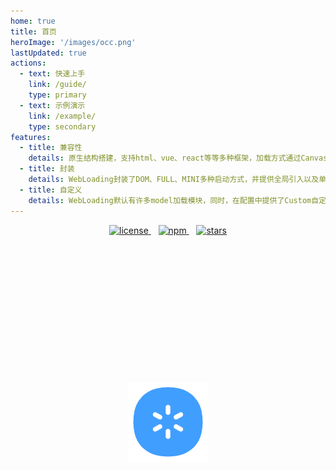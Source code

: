 ```yaml
---
home: true
title: 首页
heroImage: '/images/occ.png'
lastUpdated: true
actions:
  - text: 快速上手
    link: /guide/
    type: primary
  - text: 示例演示
    link: /example/
    type: secondary
features:
  - title: 兼容性
    details: 原生结构搭建，支持html、vue、react等等多种框架，加载方式通过Canvas绘制并兼容html加载。
  - title: 封装
    details: WebLoading封装了DOM、FULL、MINI多种启动方式，并提供全局引入以及单独引入方式。
  - title: 自定义
    details: WebLoading默认有许多model加载模块，同时，在配置中提供了Custom自定义方式。
---
```


<div class="occ" ref="occRef">
  <img src="/images/logo.png" ref="occImgRef">
</div>

<p align="center" >
  <a href="https://github.com/tommyrunner/web-loading/blob/main/LICENSE">
    <img src="https://img.shields.io/github/license/tommyrunner/web-loading.svg" alt="license">
  </a>&nbsp;&nbsp;
  <a href="https://www.npmjs.com/package/web-loading">
    <img src="https://img.shields.io/npm/v/web-loading.svg" alt="npm">
  </a>&nbsp;&nbsp;
  <a href="https://github.com/tommyrunner/web-loading/stargazers">
    <img src="https://img.shields.io/github/stars/tommyrunner/web-loading.svg" alt="stars">
  </a>
</p>

<script setup>
import { ref, onMounted,onUnmounted,getCurrentInstance} from 'vue'
// 默认样式
let allModels = [
  { model: 'Gear', lineWidth: 6, lineStart: 20, lineEnd: 32 },
  { model: 'Ring', lineWidth: 4, radius: 16, ringGap: 16 },
  { model: 'Zoom', action: 'height', zoomColors: ['#f44336', '#e91e63', '#2196f3', '#ff5722', '#8bc34a'] },
  { model: 'Pattern', chartSize: 18 },
  { model: 'Clock', lineWidth: 3.6, clockSize: 32, clockGap: 8 },
  { model: 'Bean', pointLength: 25 },
  { model: 'Roll', rollSize: 20, rollGap: 32 },
  { model: 'Circular', delay: 12, },
  { model: 'Img', width: 68, height: 68 }
]
let webLoading = null
let occRef = ref(null)
let occImgRef = ref(null)
const {ctx} = getCurrentInstance()
let index = parseInt(Math.random() * allModels.length)
let callTime = null
onMounted(()=>{
  // 300毫秒内如果还没加载才消失默认图标
  occImgRef.value.style.opacity = 0
  callTime = setTimeout(()=>{
    occImgRef.value.classList.add('show-img') 
  },300)
  // 该插件用到了操作dom，只能异步引入
  import('web-loading').then((params) => {
    clearTimeout(callTime)
    occImgRef.value.classList.add('hide-img') 
    webLoading =  params.initLoading(getOption())
    webLoading.loading(occRef.value)
  })
  // 初始化埋点
  try {
      import('t-point-sdk').then((tPointSdk) => {
        tPointSdk.close()
        tPointSdk.init('5cd55c0861e2e7de32ca07956435f45e', 'webLoading', { https: true })
    })
  } catch(e){}
})
onUnmounted(()=>{
  if(webLoading) webLoading.close()
})
function getOption(){
  let publicOption = {
    bgColor: '', 
    text: ''
  }
  return Object.assign(publicOption,allModels[index])
}
</script>
<style>
  .home .feature p{
    color:#4e6e8e;
  }
  .occ{
    position: absolute;
    left: 50%;
    top: 16%;
    width: 300px;
    height: 300px;
    transform: translate(-50%);
    text-align: center;
    line-height: 300px;
  }
  .occ img{
    transition: 0.25s !important;
  }
  .occ .show-img{
    position: absolute;
    opacity: 1 !important;
  }
  .occ .hide-img{
    opacity: 0 !important;
    transform:  scale(0) !important;
  }
</style>
